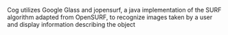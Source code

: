 Cog utilizes Google Glass and jopensurf, a java implementation of the SURF algorithm adapted from OpenSURF, to recognize images taken by a user and display information describing the object